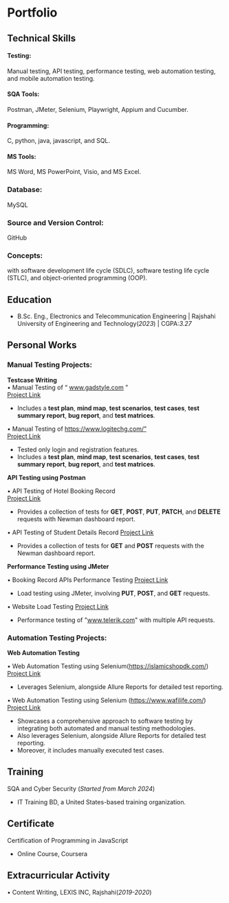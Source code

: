 # **Portfolio**
## Technical Skills
#### Testing: 
Manual testing, API testing, performance testing, web automation testing, and mobile automation testing.
#### SQA Tools: 
Postman, JMeter, Selenium, Playwright, Appium and Cucumber.
#### Programming:
C, python, java, javascript, and SQL.
#### MS Tools:
MS Word, MS PowerPoint, Visio, and MS Excel.
### Database:
MySQL
### Source and Version Control:
GitHub
### Concepts:
with software development life cycle (SDLC), software testing life cycle (STLC), and object-oriented programming (OOP).

## Education
- B.Sc. Eng., Electronics and Telecommunication Engineering  | Rajshahi University of Engineering and Technology(_2023_) | CGPA:_3.27_
  
## Personal Works

### **Manual Testing Projects:**
**Testcase Writing**  
•	Manual Testing of “ www.gadstyle.com ”  
[Project Link](https://github.com/farihahoque/Manual-Testing_gadstyle.com.git)

- Includes a **test plan**, **mind map**, **test scenarios**, **test cases**, **test summary report**, **bug report**, and **test matrices**.

•	Manual Testing of https://www.logitechg.com/”                                                
[Project Link](https://github.com/farihahoque/Manual-testing-on-Logitechg.com.git)

- Tested only login and registration features.
- Includes a **test plan**, **mind map**, **test scenarios**, **test cases**, **test summary report**, **bug report**, and **test matrices**.

**API Testing using Postman**  

•	API Testing of Hotel Booking Record                                            
[Project Link](https://github.com/farihahoque/Hotel-Booking-API-Testing.git)

- Provides a collection of tests for **GET**, **POST**, **PUT**, **PATCH**, and **DELETE** requests with Newman dashboard report.

•	API Testing of Student Details Record                                                        [Project Link](https://github.com/farihahoque/Student-Details-API-Testing.git)

- Provides a collection of tests for **GET** and **POST** requests with the Newman dashboard report.

**Performance Testing using JMeter**

•	Booking Record APIs Performance Testing                                                      [Project Link](https://github.com/farihahoque/BookingAPIs-Automated-Performance-Testing.git)

- Load testing using JMeter, involving **PUT**, **POST**, and **GET** requests. 

• Website Load Testing                                                                          [Project Link](https://github.com/farihahoque/Performance_testing_on_website.git)

- Performance testing of "www.telerik.com" with multiple API requests.

### **Automation Testing Projects:**
**Web Automation Testing**

•	Web Automation Testing using Selenium(https://islamicshopdk.com/)                            [Project Link](https://github.com/farihahoque/islamicshopdk.com_Automation_Testing_Using_Selenium.git)

- Leverages Selenium,  alongside Allure Reports for detailed test reporting.

•	Web Automation Testing using Selenium (https://www.wafilife.com/)                            [Project Link](https://github.com/farihahoque/Manual_And_Automation_Testing_www.wafilife.com_Project02.git)

- Showcases a comprehensive approach to software testing by integrating both automated and manual testing methodologies.
- Also leverages Selenium,  alongside Allure Reports for detailed test reporting.
- Moreover, it includes manually executed test cases.

## Training
SQA and Cyber Security (_Started from March 2024_)
- IT Training BD, a United States-based training organization.

## Certificate
Certification of Programming in JavaScript
- Online Course, Coursera

## Extracurricular Activity
•	Content Writing, LEXIS INC, Rajshahi(_2019-2020_)                                                                                             

